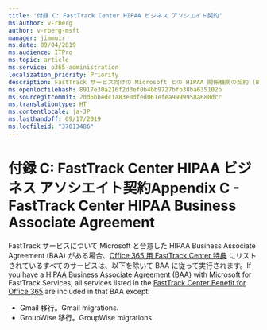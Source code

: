 ```yaml
---
title: '付録 C: FastTrack Center HIPAA ビジネス アソシエイト契約'
ms.author: v-rberg
author: v-rberg-msft
manager: jimmuir
ms.date: 09/04/2019
ms.audience: ITPro
ms.topic: article
ms.service: o365-administration
localization_priority: Priority
description: FastTrack サービス向けの Microsoft との HIPAA 関係機関の契約 (BAA) がある場合、FastTrack Center Benefit for Office 365 に表示されているすべてのサービスが、その BAA に含まれます。ただし、以下は除きます。
ms.openlocfilehash: 8917e30a216f2d3ef0b4bb9727bfb38ba635102b
ms.sourcegitcommit: 2dd6bbedc1a83e0dfed061efea9999958a680dcc
ms.translationtype: HT
ms.contentlocale: ja-JP
ms.lasthandoff: 09/17/2019
ms.locfileid: "37013486"
---
```

# <a name="appendix-c---fasttrack-center-hipaa-business-associate-agreement"></a><span data-ttu-id="88c5d-103">付録 C: FastTrack Center HIPAA ビジネス アソシエイト契約</span><span class="sxs-lookup"><span data-stu-id="88c5d-103">Appendix C - FastTrack Center HIPAA Business Associate Agreement</span></span>

<span data-ttu-id="88c5d-104">FastTrack サービスについて Microsoft と合意した HIPAA Business Associate Agreement (BAA) がある場合、[Office 365 用 FastTrack Center 特典](O365-fasttrack-benefit-for-office-365.md) にリストされているすべてのサービスは、以下を除いて BAA に従って実行されます。</span><span class="sxs-lookup"><span data-stu-id="88c5d-104">If you have a HIPAA Business Associate Agreement (BAA) with Microsoft for FastTrack Services, all services listed in the [FastTrack Center Benefit for Office 365](O365-fasttrack-benefit-for-office-365.md) are included in that BAA except:</span></span> 
  
- <span data-ttu-id="88c5d-105">Gmail 移行。</span><span class="sxs-lookup"><span data-stu-id="88c5d-105">Gmail migrations.</span></span>   
- <span data-ttu-id="88c5d-106">GroupWise 移行。</span><span class="sxs-lookup"><span data-stu-id="88c5d-106">GroupWise migrations.</span></span>
    

